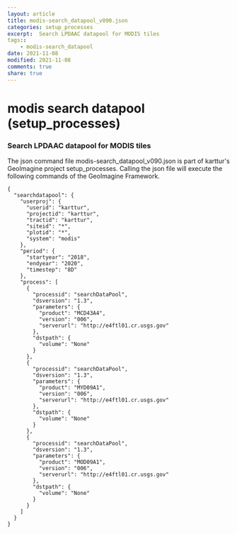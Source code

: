 ```yaml
---
layout: article
title: modis-search_datapool_v090.json
categories: setup_processes
excerpt:  Search LPDAAC datapool for MODIS tiles
tags:: 
    - modis-search_datapool
date: 2021-11-08
modified: 2021-11-08
comments: true
share: true
---
```


# modis search datapool (setup_processes)

###  Search LPDAAC datapool for MODIS tiles

The json command file <span class='file'>modis-search_datapool_v090.json</span> is part of karttur's GeoImagine project <span class='project'>setup_processes</span>. Calling the json file will execute the following commands of the GeoImagine Framework.

```
{
  "searchdatapool": {
    "userproj": {
      "userid": "karttur",
      "projectid": "karttur",
      "tractid": "karttur",
      "siteid": "*",
      "plotid": "*",
      "system": "modis"
    },
    "period": {
      "startyear": "2018",
      "endyear": "2020",
      "timestep": "8D"
    },
    "process": [
      {
        "processid": "searchDataPool",
        "dsversion": "1.3",
        "parameters": {
          "product": "MCD43A4",
          "version": "006",
          "serverurl": "http://e4ftl01.cr.usgs.gov"
        },
        "dstpath": {
          "volume": "None"
        }
      },
      {
        "processid": "searchDataPool",
        "dsversion": "1.3",
        "parameters": {
          "product": "MYD09A1",
          "version": "006",
          "serverurl": "http://e4ftl01.cr.usgs.gov"
        },
        "dstpath": {
          "volume": "None"
        }
      },
      {
        "processid": "searchDataPool",
        "dsversion": "1.3",
        "parameters": {
          "product": "MOD09A1",
          "version": "006",
          "serverurl": "http://e4ftl01.cr.usgs.gov"
        },
        "dstpath": {
          "volume": "None"
        }
      }
    ]
  }
}
```
